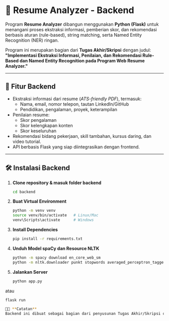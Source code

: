 # 📂 Resume Analyzer - Backend

Program **Resume Analyzer** dibangun menggunakan **Python (Flask)** untuk menangani proses ekstraksi informasi, pemberian skor, dan rekomendasi berbasis aturan (rule-based), string matching, serta Named Entity Recognition (NER) ringan.

Program ini merupakan bagian dari **Tugas Akhir/Skripsi** dengan judul:  
**"Implementasi Ekstraksi Informasi, Penilaian, dan Rekomendasi Rule-Based dan Named Entity Recognition pada Program Web Resume Analyzer."**

---

## 🚀 Fitur Backend
- Ekstraksi informasi dari resume (*ATS-friendly PDF*), termasuk:
  - Nama, email, nomor telepon, tautan LinkedIn/GitHub
  - Pendidikan, pengalaman, proyek, keterampilan
- Penilaian resume:
  - Skor pengalaman
  - Skor kelengkapan konten
  - Skor keseluruhan
- Rekomendasi bidang pekerjaan, skill tambahan, kursus daring, dan video tutorial.
- API berbasis Flask yang siap diintegrasikan dengan frontend.

---

## 🛠️ Instalasi Backend

1. **Clone repository & masuk folder backend**
   ```bash
   cd backend
2. **Buat Virtual Environment**
   ```bash
   python -m venv venv
   source venv/bin/activate   # Linux/Mac
   venv\Scripts\activate      # Windows
3. **Install Dependencies**
   ```bash
   pip install -r requirements.txt
4. **Unduh Model spaCy dan Resource NLTK**
   ```bash
   python -m spacy download en_core_web_sm
   python -m nltk.downloader punkt stopwords averaged_perceptron_tagger
5. **Jalankan Server**
   ```bash
   python app.py
  atau
   ```bash
   flask run

👨‍🎓 **Catatan**
Backend ini dibuat sebagai bagian dari penyusunan Tugas Akhir/Skripsi dan dirancang untuk mendukung program Resume Analyzer berbasis web.